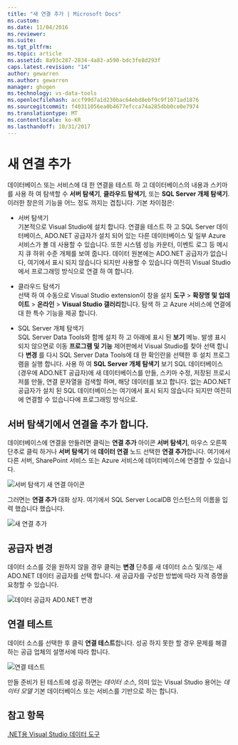 ```yaml
---
title: "새 연결 추가 | Microsoft Docs"
ms.custom: 
ms.date: 11/04/2016
ms.reviewer: 
ms.suite: 
ms.tgt_pltfrm: 
ms.topic: article
ms.assetid: 8a93c287-2834-4a83-a590-bdc3fe8d293f
caps.latest.revision: "14"
author: gewarren
ms.author: gewarren
manager: ghogen
ms.technology: vs-data-tools
ms.openlocfilehash: accf99d7a1d230bac64ebd8ebf9c9f1071ad1876
ms.sourcegitcommit: f40311056ea0b4677efcca74a285dbb0ce0e7974
ms.translationtype: MT
ms.contentlocale: ko-KR
ms.lasthandoff: 10/31/2017
---
```

# <a name="add-new-connections"></a>새 연결 추가
데이터베이스 또는 서비스에 대 한 연결을 테스트 하 고 데이터베이스의 내용과 스키마를 사용 하 여 탐색할 수 **서버 탐색기**, **클라우드 탐색기**, 또는 **SQL Server 개체 탐색기**. 이러한 창은의 기능을 어느 정도 까지는 겹칩니다. 기본 차이점은:  
  
 - 서버 탐색기  
 기본적으로 Visual Studio에 설치 합니다. 연결을 테스트 하 고 SQL Server 데이터베이스, ADO.NET 공급자가 설치 되어 있는 다른 데이터베이스 및 일부 Azure 서비스가 볼 데 사용할 수 있습니다. 또한 시스템 성능 카운터, 이벤트 로그 등 메시지 큐 하위 수준 개체를 보여 줍니다. 데이터 원본에는 ADO.NET 공급자가 없습니다, 여기에서 표시 되지 않습니다 되지만 사용할 수 있습니다 여전히 Visual Studio에서 프로그래밍 방식으로 연결 하 여 합니다.  
  
 - 클라우드 탐색기  
 선택 하 여 수동으로 Visual Studio extension이 창을 설치 **도구** > **확장명 및 업데이트** > **온라인**  >  **Visual Studio 갤러리**합니다. 탐색 하 고 Azure 서비스에 연결에 대 한 특수 기능을 제공 합니다.  
  
 - SQL Server 개체 탐색기  
 SQL Server Data Tools와 함께 설치 하 고 아래에 표시 된 **보기** 메뉴. 발생 표시 되지 않으면로 이동 **프로그램 및 기능** 제어판에서 Visual Studio를 찾아 선택 합니다 **변경** 를 다시 SQL Server Data Tools에 대 한 확인란을 선택한 후 설치 프로그램을 실행 합니다. 사용 하 여 **SQL Server 개체 탐색기** 보기 SQL 데이터베이스 (경우에 ADO.NET 공급자)에 새 데이터베이스를 만들, 스키마 수정, 저장된 프로시저를 만들, 연결 문자열을 검색할 하며, 해당 데이터를 보고 합니다. 없는 ADO.NET 공급자가 설치 된 SQL 데이터베이스는 여기에서 표시 되지 않습니다 되지만 여전히에 연결할 수 있습니다에 프로그래밍 방식으로.  
  
## <a name="add-a-connection-in-server-explorer"></a>서버 탐색기에서 연결을 추가 합니다.  
 데이터베이스에 연결을 만들려면 클릭는 **연결 추가** 아이콘 **서버 탐색기**, 마우스 오른쪽 단추로 클릭 하거나 **서버 탐색기** 에 **데이터 연결** 노드 선택한 **연결 추가**합니다. 여기에서 다른 서버, SharePoint 서비스 또는 Azure 서비스에 데이터베이스에 연결할 수 있습니다.  
  
 ![서버 탐색기 새 연결 아이콘](../data-tools/media/raddata-server-explorer-new-connection-icon.png "raddata 서버 탐색기에 대 한 새 연결 상태 아이콘")  
  
 그러면는 **연결 추가** 대화 상자. 여기에서 SQL Server LocalDB 인스턴스의 이름을 입력 했습니다 했습니다.  
  
 ![새 연결 추가](../data-tools/media/raddata-add-new-connection-dialog.png "raddata 추가 새 연결 대화 상자")  
  
## <a name="change-the-provider"></a>공급자 변경  
 데이터 소스를 것을 원하지 않을 경우 클릭는 **변경** 단추를 새 데이터 소스 및/또는 새 ADO.NET 데이터 공급자를 선택 합니다. 새 공급자를 구성한 방법에 따라 자격 증명을 요청할 수 있습니다.  
  
 ![데이터 공급자 AD0.NET 변경](../data-tools/media/raddata-change-ad0.net-data-provider.png "raddata AD0.NET 데이터 공급자 변경")  
  
## <a name="test-the-connection"></a>연결 테스트  
 데이터 소스를 선택한 후 클릭 **연결 테스트**합니다. 성공 하지 못한 할 경우 문제를 해결 하는 공급 업체의 설명서에 따라 합니다.  
  
 ![연결 테스트](../data-tools/media/raddata-test-connection.png "raddata 연결 테스트")  
  
 만들 준비가 된 테스트에 성공 하면는 *데이터 소스*, 의미 있는 Visual Studio 용어는 *데이터 모델* 기본 데이터베이스 또는 서비스를 기반으로 하는 합니다.  
  
## <a name="see-also"></a>참고 항목  
 [.NET용 Visual Studio 데이터 도구](../data-tools/visual-studio-data-tools-for-dotnet.md)